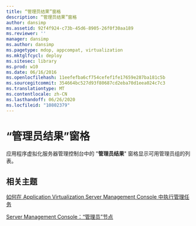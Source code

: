 ```yaml
---
title: “管理员结果”窗格
description: “管理员结果”窗格
author: dansimp
ms.assetid: 92f4f924-c73b-45d6-8905-26f0f30aa189
ms.reviewer: ''
manager: dansimp
ms.author: dansimp
ms.pagetype: mdop, appcompat, virtualization
ms.mktglfcycl: deploy
ms.sitesec: library
ms.prod: w10
ms.date: 06/16/2016
ms.openlocfilehash: 11eefefba6cf754cefef1fe17659e287ba181c5b
ms.sourcegitcommit: 354664bc527d93f80687cd2eba70d1eea024c7c3
ms.translationtype: MT
ms.contentlocale: zh-CN
ms.lasthandoff: 06/26/2020
ms.locfileid: "10802379"
---
```

# “管理员结果”窗格


应用程序虚拟化服务器管理控制台中的 "**管理员结果**" 窗格显示可用管理员组的列表。

## 相关主题


[如何在 Application Virtualization Server Management Console 中执行管理任务](how-to-perform-administrative-tasks-in-the-application-virtualization-server-management-console.md)

[Server Management Console：“管理员”节点](server-management-console-administrators-node.md)

 

 





